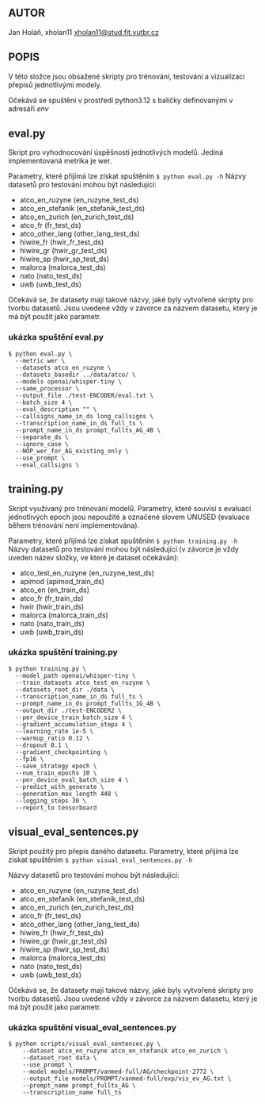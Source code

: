## AUTOR
Jan Holáň, xholan11
xholan11@stud.fit.vutbr.cz

## POPIS
V této složce jsou obsažené skripty pro trénování, testování a vizualizaci přepisů jednotlivými modely.

Očekává se spuštění v prostředí python3.12 s balíčky definovanými v adresáři *env*

## eval.py
Skript pro vyhodnocování úspěšnosti jednotlivých modelů. Jediná implementovaná metrika je wer.

Parametry, které přijímá lze získat spuštěním `$ python eval.py -h`
Názvy datasetů pro testování mohou být následující:
- atco_en_ruzyne (en_ruzyne_test_ds)
- atco_en_stefanik (en_stefanik_test_ds)
- atco_en_zurich (en_zurich_test_ds)
- atco_fr (fr_test_ds)
- atco_other_lang (other_lang_test_ds)
- hiwire_fr (hwir_fr_test_ds)
- hiwire_gr (hwir_gr_test_ds)
- hiwire_sp (hwir_sp_test_ds)
- malorca (malorca_test_ds)
- nato (nato_test_ds)
- uwb (uwb_test_ds)

Očekává se, že datasety mají takové názvy, jaké byly vytvořené skripty pro tvorbu datasetů. Jsou uvedené vždy v závorce za názvem datasetu, který je má být použit jako parametr.


### ukázka spuštění eval.py
```
$ python eval.py \
  --metric wer \
  --datasets atco_en_ruzyne \
  --datasets_basedir ../data/atco/ \
  --models openai/whisper-tiny \
  --same_processor \
  --output_file ./test-ENCODER/eval.txt \
  --batch_size 4 \
  --eval_description "" \
  --callsigns_name_in_ds long_callsigns \
  --transcription_name_in_ds full_ts \
  --prompt_name_in_ds prompt_fullts_AG_4B \
  --separate_ds \
  --ignore_case \
  --NOP_wer_for_AG_existing_only \
  --use_prompt \
  --eval_callsigns \
```

## training.py
Skript využívaný pro trénování modelů. Parametry, které souvisí s evaluací jednotlivých epoch jsou nepoužité a označené slovem UNUSED (evaluace během trénování není implementována).

Parametry, které přijímá lze získat spuštěním `$ python training.py -h`
Názvy datasetů pro testování mohou být následující (v závorce je vždy uveden název složky, ve které je dataset očekáván):

- atco_test_en_ruzyne (en_ruzyne_test_ds)
- apimod (apimod_train_ds)
- atco_en (en_train_ds)
- atco_fr (fr_train_ds)
- hwir (hwir_train_ds)
- malorca (malorca_train_ds)
- nato (nato_train_ds)
- uwb (uwb_train_ds)

### ukázka spuštění training.py
```
$ python training.py \
  --model_path openai/whisper-tiny \
  --train_datasets atco_test_en_ruzyne \
  --datasets_root_dir ./data \
  --transcription_name_in_ds full_ts \
  --prompt_name_in_ds prompt_fullts_1G_4B \
  --output_dir ./test-ENCODER2 \
  --per_device_train_batch_size 4 \
  --gradient_accumulation_steps 4 \
  --learning_rate 1e-5 \
  --warmup_ratio 0.12 \
  --dropout 0.1 \
  --gradient_checkpointing \
  --fp16 \
  --save_strategy epoch \
  --num_train_epochs 10 \
  --per_device_eval_batch_size 4 \
  --predict_with_generate \
  --generation_max_length 448 \
  --logging_steps 30 \
  --report_to tensorboard 

```

## visual_eval_sentences.py
Skript použitý pro přepis daného datasetu. 
Parametry, které přijímá lze získat spuštěním `$ python visual_eval_sentences.py -h`

Názvy datasetů pro testování mohou být následující:
- atco_en_ruzyne (en_ruzyne_test_ds)
- atco_en_stefanik (en_stefanik_test_ds)
- atco_en_zurich (en_zurich_test_ds)
- atco_fr (fr_test_ds)
- atco_other_lang (other_lang_test_ds)
- hiwire_fr (hwir_fr_test_ds)
- hiwire_gr (hwir_gr_test_ds)
- hiwire_sp (hwir_sp_test_ds)
- malorca (malorca_test_ds)
- nato (nato_test_ds)
- uwb (uwb_test_ds)

Očekává se, že datasety mají takové názvy, jaké byly vytvořené skripty pro tvorbu datasetů. Jsou uvedené vždy v závorce za názvem datasetu, který je má být použit jako parametr.

### ukázka spuštění visual_eval_sentences.py
```
$ python scripts/visual_eval_sentences.py \
    --dataset atco_en_ruzyne atco_en_stefanik atco_en_zurich \
    --dataset_root data \
    --use_prompt \
    --model models/PROMPT/vanmed-full/AG/checkpoint-2772 \
    --output_file models/PROMPT/vanmed-full/exp/vis_ev_AG.txt \
    --prompt_name prompt_fullts_AG \
    --transcription_name full_ts 
```